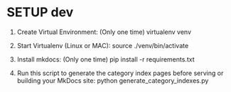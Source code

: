 # SETUP dev

1. Create Virtual Environment: (Only one time)
   virtualenv venv

2. Start Virtualenv (Linux or MAC):
    source ./venv/bin/activate

3. Install mkdocs: (Only one time)
    pip install -r requirements.txt

4. Run this script to generate the category index pages before serving or building your MkDocs site:
    python generate_category_indexes.py

